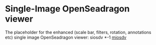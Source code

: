 # Single-Image OpenSeadragon viewer
The placeholder for the enhanced (scale bar, filters, rotation, annotations etc) single image OpenSeadragon viewer: siosdv *-1 [miosdv](https://github.com/Neural-Systems-at-UIO/Multi-Image-OSd)
